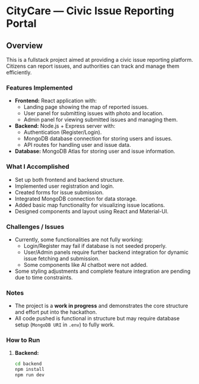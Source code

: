 # CityCare — Civic Issue Reporting Portal

## Overview
This is a fullstack project aimed at providing a civic issue reporting platform. Citizens can report issues, and authorities can track and manage them efficiently.  

### Features Implemented
- **Frontend:** React application with:
  - Landing page showing the map of reported issues.
  - User panel for submitting issues with photo and location.
  - Admin panel for viewing submitted issues and managing them.
- **Backend:** Node.js + Express server with:
  - Authentication (Register/Login).
  - MongoDB database connection for storing users and issues.
  - API routes for handling user and issue data.
- **Database:** MongoDB Atlas for storing user and issue information.

### What I Accomplished
- Set up both frontend and backend structure.
- Implemented user registration and login.
- Created forms for issue submission.
- Integrated MongoDB connection for data storage.
- Added basic map functionality for visualizing issue locations.
- Designed components and layout using React and Material-UI.

### Challenges / Issues
- Currently, some functionalities are not fully working:
  - Login/Register may fail if database is not seeded properly.
  - User/Admin panels require further backend integration for dynamic issue fetching and submission.
  - Some components like AI chatbot were not added.
- Some styling adjustments and complete feature integration are pending due to time constraints.

### Notes
- The project is a **work in progress** and demonstrates the core structure and effort put into the hackathon.
- All code pushed is functional in structure but may require database setup (`MongoDB URI` in `.env`) to fully work.

### How to Run
1. **Backend:**
   ```bash
   cd backend
   npm install
   npm run dev
